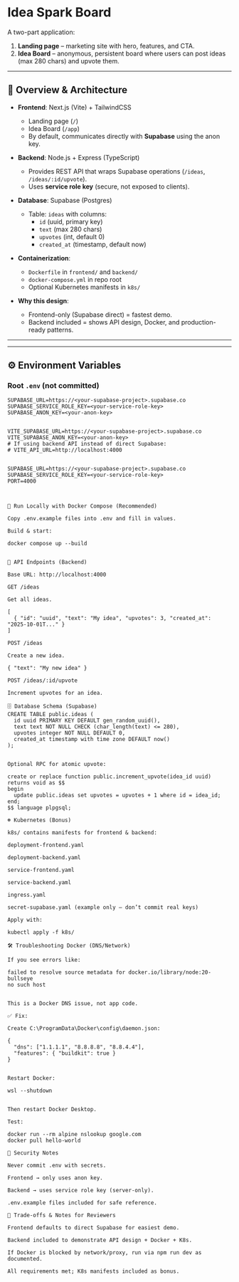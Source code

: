 # Idea Spark Board

A two-part application:  
1. **Landing page** – marketing site with hero, features, and CTA.  
2. **Idea Board** – anonymous, persistent board where users can post ideas (max 280 chars) and upvote them.

---

## 🚀 Overview & Architecture

- **Frontend**: Next.js (Vite) + TailwindCSS  
  - Landing page (`/`)  
  - Idea Board (`/app`)  
  - By default, communicates directly with **Supabase** using the anon key.  

- **Backend**: Node.js + Express (TypeScript)  
  - Provides REST API that wraps Supabase operations (`/ideas`, `/ideas/:id/upvote`).  
  - Uses **service role key** (secure, not exposed to clients).  

- **Database**: Supabase (Postgres)  
  - Table: `ideas` with columns:
    - `id` (uuid, primary key)  
    - `text` (max 280 chars)  
    - `upvotes` (int, default 0)  
    - `created_at` (timestamp, default now)  

- **Containerization**:  
  - `Dockerfile` in `frontend/` and `backend/`  
  - `docker-compose.yml` in repo root  
  - Optional Kubernetes manifests in `k8s/`  

- **Why this design**:  
  - Frontend-only (Supabase direct) = fastest demo.  
  - Backend included = shows API design, Docker, and production-ready patterns.  

---



---

## ⚙️ Environment Variables

### Root `.env` (not committed)
```env
SUPABASE_URL=https://<your-supabase-project>.supabase.co
SUPABASE_SERVICE_ROLE_KEY=<your-service-role-key>
SUPABASE_ANON_KEY=<your-anon-key>


VITE_SUPABASE_URL=https://<your-supabase-project>.supabase.co
VITE_SUPABASE_ANON_KEY=<your-anon-key>
# If using backend API instead of direct Supabase:
# VITE_API_URL=http://localhost:4000


SUPABASE_URL=https://<your-supabase-project>.supabase.co
SUPABASE_SERVICE_ROLE_KEY=<your-service-role-key>
PORT=4000



🐳 Run Locally with Docker Compose (Recommended)

Copy .env.example files into .env and fill in values.

Build & start:

docker compose up --build


📡 API Endpoints (Backend)

Base URL: http://localhost:4000

GET /ideas

Get all ideas.

[
  { "id": "uuid", "text": "My idea", "upvotes": 3, "created_at": "2025-10-01T..." }
]

POST /ideas

Create a new idea.

{ "text": "My new idea" }

POST /ideas/:id/upvote

Increment upvotes for an idea.

🗄️ Database Schema (Supabase)
CREATE TABLE public.ideas (
  id uuid PRIMARY KEY DEFAULT gen_random_uuid(),
  text text NOT NULL CHECK (char_length(text) <= 280),
  upvotes integer NOT NULL DEFAULT 0,
  created_at timestamp with time zone DEFAULT now()
);


Optional RPC for atomic upvote:

create or replace function public.increment_upvote(idea_id uuid)
returns void as $$
begin
  update public.ideas set upvotes = upvotes + 1 where id = idea_id;
end;
$$ language plpgsql;

☸️ Kubernetes (Bonus)

k8s/ contains manifests for frontend & backend:

deployment-frontend.yaml

deployment-backend.yaml

service-frontend.yaml

service-backend.yaml

ingress.yaml

secret-supabase.yaml (example only — don’t commit real keys)

Apply with:

kubectl apply -f k8s/

🛠️ Troubleshooting Docker (DNS/Network)

If you see errors like:

failed to resolve source metadata for docker.io/library/node:20-bullseye
no such host


This is a Docker DNS issue, not app code.

✅ Fix:

Create C:\ProgramData\Docker\config\daemon.json:

{
  "dns": ["1.1.1.1", "8.8.8.8", "8.8.4.4"],
  "features": { "buildkit": true }
}


Restart Docker:

wsl --shutdown


Then restart Docker Desktop.

Test:

docker run --rm alpine nslookup google.com
docker pull hello-world

🔑 Security Notes

Never commit .env with secrets.

Frontend → only uses anon key.

Backend → uses service role key (server-only).

.env.example files included for safe reference.

📌 Trade-offs & Notes for Reviewers

Frontend defaults to direct Supabase for easiest demo.

Backend included to demonstrate API design + Docker + K8s.

If Docker is blocked by network/proxy, run via npm run dev as documented.

All requirements met; K8s manifests included as bonus.
